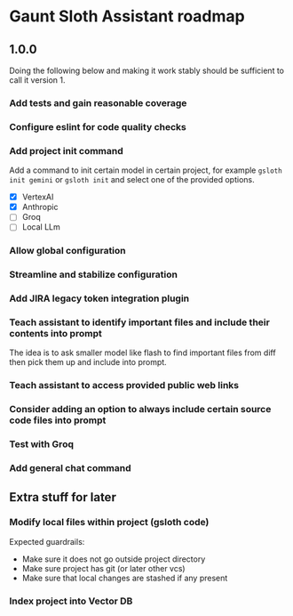 # Gaunt Sloth Assistant roadmap


## 1.0.0
Doing the following below and making it work stably should be sufficient to call it version 1. 

### Add tests and gain reasonable coverage
### Configure eslint for code quality checks
### Add project init command
Add a command to init certain model in certain project, for example `gsloth init gemini`
or `gsloth init` and select one of the provided options. 
-[x] VertexAI
-[x] Anthropic
-[ ] Groq
-[ ] Local LLm 
### Allow global configuration
### Streamline and stabilize configuration
### Add JIRA legacy token integration plugin
### Teach assistant to identify important files and include their contents into prompt
The idea is to ask smaller model like flash to find important files from diff then pick them up and include into prompt.
### Teach assistant to access provided public web links
### Consider adding an option to always include certain source code files into prompt
### Test with Groq
### Add general chat command

## Extra stuff for later

### Modify local files within project (gsloth code)
Expected guardrails:
- Make sure it does not go outside project directory
- Make sure project has git (or later other vcs)
- Make sure that local changes are stashed if any present

### Index project into Vector DB

